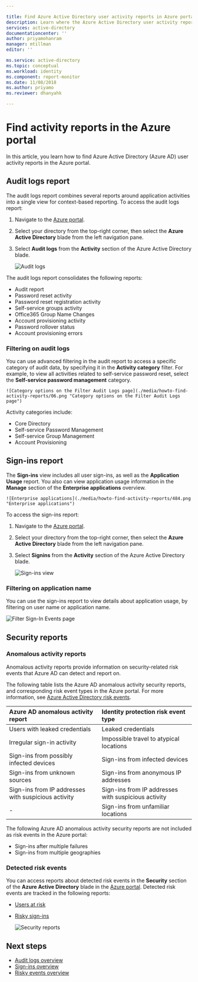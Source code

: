 ```yaml
---

title: Find Azure Active Directory user activity reports in Azure portal | Microsoft Docs
description: Learn where the Azure Active Directory user activity reports are in the Azure portal.
services: active-directory
documentationcenter: ''
author: priyamohanram
manager: mtillman
editor: ''

ms.service: active-directory
ms.topic: conceptual
ms.workload: identity
ms.component: report-monitor
ms.date: 11/08/2018
ms.author: priyamo
ms.reviewer: dhanyahk 

---
```


# Find activity reports in the Azure portal

In this article, you learn how to find Azure Active Directory (Azure AD) user activity reports in the Azure portal.

## Audit logs report

The audit logs report combines several reports around application activities into a single view for context-based reporting. To access the audit logs report:

1. Navigate to the [Azure portal](https://portal.azure.com).
2. Select your directory from the top-right corner, then select the **Azure Active Directory** blade from the left navigation pane.
3. Select **Audit logs** from the **Activity** section of the Azure Active Directory blade. 

    ![Audit logs](./media/howto-find-activity-reports/482.png "Audit logs")

The audit logs report consolidates the following reports:

* Audit report
* Password reset activity
* Password reset registration activity
* Self-service groups activity
* Office365 Group Name Changes
* Account provisioning activity
* Password rollover status
* Account provisioning errors

### Filtering on audit logs

You can use advanced filtering in the audit report to access a specific category of audit data, by specifying it in the **Activity category** filter. For example, to view all activities related to self-service password reset, select the **Self-service password management** category. 

    ![Category options on the Filter Audit Logs page](./media/howto-find-activity-reports/06.png "Category options on the Filter Audit Logs page")

Activity categories include:

- Core Directory
- Self-service Password Management
- Self-service Group Management
- Account Provisioning


## Sign-ins report 

The **Sign-ins** view includes all user sign-ins, as well as the **Application Usage** report. You also can view application usage information in the **Manage** section of the **Enterprise applications** overview.

    ![Enterprise applications](./media/howto-find-activity-reports/484.png "Enterprise applications")

To access the sign-ins report:

1. Navigate to the [Azure portal](https://portal.azure.com).
2. Select your directory from the top-right corner, then select the **Azure Active Directory** blade from the left navigation pane.
3. Select **Signins** from the **Activity** section of the Azure Active Directory blade. 

    ![Sign-ins view](./media/howto-find-activity-reports/483.png "Sign-ins view")


### Filtering on application name

You can use the sign-ins report to view details about application usage, by filtering on user name or application name.

![Filter Sign-In Events page](./media/howto-find-activity-reports/07.png "Filter Sign-In Events page")

## Security reports

### Anomalous activity reports

Anomalous activity reports provide information on security-related risk events that Azure AD can detect and report on.

The following table lists the Azure AD anomalous activity security reports, and corresponding risk event types in the Azure portal. For more information, see
[Azure Active Directory risk events](concept-risk-events.md).  


| Azure AD anomalous activity report |  Identity protection risk event type|
| :--- | :--- |
| Users with leaked credentials | Leaked credentials |
| Irregular sign-in activity | Impossible travel to atypical locations |
| Sign-ins from possibly infected devices | Sign-ins from infected devices|
| Sign-ins from unknown sources | Sign-ins from anonymous IP addresses |
| Sign-ins from IP addresses with suspicious activity | Sign-ins from IP addresses with suspicious activity |
| - | Sign-ins from unfamiliar locations |

The following Azure AD anomalous activity security reports are not included as risk events in the Azure portal:

* Sign-ins after multiple failures
* Sign-ins from multiple geographies


### Detected risk events

You can access reports about detected risk events in the **Security** section of the **Azure Active Directory** blade in the [Azure portal](https://portal.azure.com). Detected risk events are tracked in the following reports:   

- [Users at risk](concept-user-at-risk.md)
- [Risky sign-ins](concept-risky-sign-ins.md)

    ![Security reports](./media/howto-find-activity-reports/04.png "Security reports")

## Next steps

* [Audit logs overview](concept-audit-logs.md)
* [Sign-ins overview](concept-sign-ins.md)
* [Risky events overview](concept-risky-events.md)
